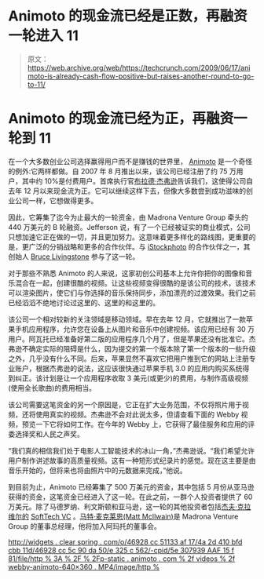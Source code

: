 # Animoto 的现金流已经是正数，再融资一轮进入 11 

> 原文：<https://web.archive.org/web/https://techcrunch.com/2009/06/17/animoto-is-already-cash-flow-positive-but-raises-another-round-to-go-to-11/>

# Animoto 的现金流已经为正，再融资一轮到 11

在一个大多数创业公司选择赢得用户而不是赚钱的世界里， [Animoto](https://web.archive.org/web/20221007023637/http://animoto.com/) 是一个奇怪的例外:它两样都做。自 2007 年 8 月推出以来，该公司已经注册了约 75 万用户，其中约 10%是付费用户。首席执行官[布拉德·杰弗逊](https://web.archive.org/web/20221007023637/http://www.crunchbase.com/person/brad-jefferson)告诉我们，这使得公司自去年 12 月以来现金流为正。它可以继续这样下去，但像大多数尝到成功滋味的创业公司一样，它想做得更多。

因此，它筹集了迄今为止最大的一轮资金，由 Madrona Venture Group 牵头的 440 万美元的 B 轮融资。Jefferson 说，有了一个已经被证实的商业模式，公司只想加速它正在做的一切，并且更加努力。这意味着更多样化的路线图，更重要的是，更广泛的分销战略和更多的合作伙伴。与 [iStockphoto](https://web.archive.org/web/20221007023637/http://www.crunchbase.com/company/istockphoto) 的合作伙伴之一，其创始人 [Bruce Livingstone](https://web.archive.org/web/20221007023637/http://www.crunchbase.com/person/bruce-livingstone) 参与了这一轮。

对于那些不熟悉 Animoto 的人来说，这家初创公司基本上允许你把你的图像和音乐混合在一起，创建很酷的视频。让这些视频变得很酷的是该公司的技术，该技术可以渲染图片，使它们与你选择的音乐保持同步，添加漂亮的过渡效果。我们之前已经滔滔不绝地讨论过这里的、这里的和这里的。

该公司一个相对较新的关注领域是移动领域。早在去年 12 月，它就推出了一款苹果手机应用程序，允许您在设备上从图片和音乐中创建视频。该应用已经有 30 万用户。阿瓦托已经准备好第二版的应用程序几个月了，但是苹果还没有批准它。杰弗逊不确定实际的阻碍是什么，因为提交的第一个版本除了第一个版本的一些升级之外，几乎没有什么不同。后来，苹果显然不喜欢它把用户推到它的网站上注册专业账户，根据杰弗逊的说法，这应该很快通过苹果手机 3.0 的应用内购买系统得到纠正。该计划是让一个应用程序收取 3 美元(或更少)的费用，与制作高级视频(使用全长歌曲)的费用相当。

该公司需要这笔资金的另一个原因是，它正在扩大业务范围，不仅将照片用于视频，还将使用真实的视频。杰弗逊不会对此说太多，但请查看下面的 Webby 视频，预览一下它将如何工作。在今年的 Webby 上，它获得了最佳服务和应用的评委选择奖和人民之声奖。

“我们真的相信我们处于电影人工智能技术的冰山一角，”杰弗逊说。“我们希望允许用户制作讲述故事的高质量视频。这有一种短形式纪录片的感觉。现在这主要是由音乐开始的，但将来也将由照片中的元数据来完成，”他说。

到目前为止，Animoto 已经筹集了 500 万美元的资金，其中包括 5 月份从亚马逊获得的资金，这笔资金已经进入了这一轮。在此之前，一群个人投资者提供了 60 万美元。除了马德罗纳、利文斯顿和亚马逊，这一轮的其他投资者包括[杰夫·克拉维尔的](https://web.archive.org/web/20221007023637/http://www.crunchbase.com/person/jeff-clavier) [SoftTech VC](https://web.archive.org/web/20221007023637/http://www.crunchbase.com/financial-organization/softtech-vc) 。[马特·麦克莱恩(Matt McIlwain)](https://web.archive.org/web/20221007023637/http://www.crunchbase.com/person/matt-mcilwain)是 Madrona Venture Group 的董事总经理，他将加入阿玛托的董事会。

[http://widgets . clear spring . com/o/46928 cc 51133 af 17/4a 2d 410 bfd cbb 11d/46928 cc 5c 90 da 50/e 325 c 562/-cpid/5e 307939 AAF 15 f 81/file/http % 3A % 2F % 2Fp-static . animoto . com % 2f videos % 2f webby-animoto-640×360 . MP4/image/http %](https://web.archive.org/web/20221007023637/http://widgets.clearspring.com/o/46928cc51133af17/4a2d410bfdcbb11d/46928cc5c90da50/e325c562/-cpid/5e307939aaf15f81/file/http%3A%2F%2Fp-static.animoto.com%2Fvideos%2Fwebby-animoto-640x360.mp4/image/http%3A%2F%2Fp-static.animoto.com%2Fimages%2F640x360.jpg)
